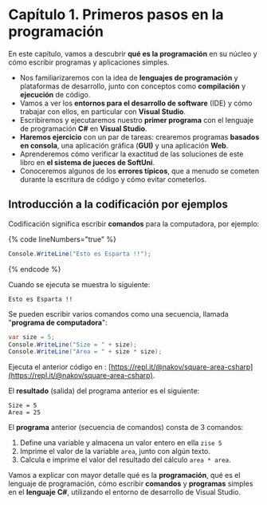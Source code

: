 # Capítulo 1. Primeros pasos en la programación

En este capítulo, vamos a descubrir **qué es la programación** en su núcleo y cómo escribir programas y aplicaciones simples.

* Nos familiarizaremos con la idea de **lenguajes de programación** y plataformas de desarrollo, junto con conceptos como **compilación** y **ejecución** de código.
* Vamos a ver los **entornos para el desarrollo de software** (IDE) y cómo trabajar con ellos, en particular con **Visual Studio**.
* Escribiremos y ejecutaremos nuestro **primer programa** con el lenguaje de programación **C#** en **Visual Studio**.
* **Haremos ejercicio** con un par de tareas: crearemos programas **basados en consola**, una aplicación gráfica (**GUI)** y una aplicación **Web**.
* Aprenderemos cómo verificar la exactitud de las soluciones de este libro en **el sistema de jueces de SoftUni**.
* Conoceremos algunos de los **errores típicos**, que a menudo se cometen durante la escritura de código y cómo evitar cometerlos.

## Introducción a la codificación por ejemplos <a href="#introduction-to-coding-by-examples" id="introduction-to-coding-by-examples"></a>

Codificación significa escribir **comandos** para la computadora, por ejemplo:

{% code lineNumbers="true" %}
```csharp
Console.WriteLine("Esto es Esparta !!");
```
{% endcode %}

Cuando se ejecuta se muestra lo siguiente:

```
Esto es Esparta !!
```

Se pueden escribir varios comandos como una secuencia, llamada "**programa de computadora**":

```csharp
var size = 5;
Console.WriteLine("Size = " + size);
Console.WriteLine("Area = " + size * size);
```

Ejecuta el anterior código en :  [https://repl.it/@nakov/square-area-csharp](https://repl.it/@nakov/square-area-csharp).

El **resultado** (salida) del programa anterior es el siguiente:

```
Size = 5
Area = 25
```

El **programa** anterior (secuencia de comandos) consta de 3 comandos:

1. Define una variable y almacena un valor entero en ella `zise 5`
2. Imprime el valor de la variable `area`, junto con algún texto.
3. Calcula e imprime el valor del resultado del cálculo `area * area`.

Vamos a explicar con mayor detalle qué es la **programación**, qué es el lenguaje de programación, cómo escribir **comandos** y **programas** simples en el **lenguaje** **C#**, utilizando el entorno de desarrollo de Visual Studio.
